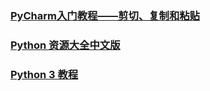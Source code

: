 ### [PyCharm入门教程——剪切、复制和粘贴](https://www.evget.com/article/2019/1/30/29454.html)
### [Python 资源大全中文版](https://www.jianshu.com/p/9ef08afc3346)


### [Python 3 教程](https://zixuephp.net/manual-python3-1388.html)
